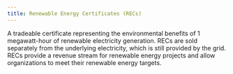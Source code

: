 ```yaml
---
title: Renewable Energy Certificates (RECs)
---
```


A tradeable certificate representing the environmental benefits of 1 megawatt-hour of renewable electricity generation. RECs are sold separately from the underlying electricity, which is still provided by the grid. RECs provide a revenue stream for renewable energy projects and allow organizations to meet their renewable energy targets.